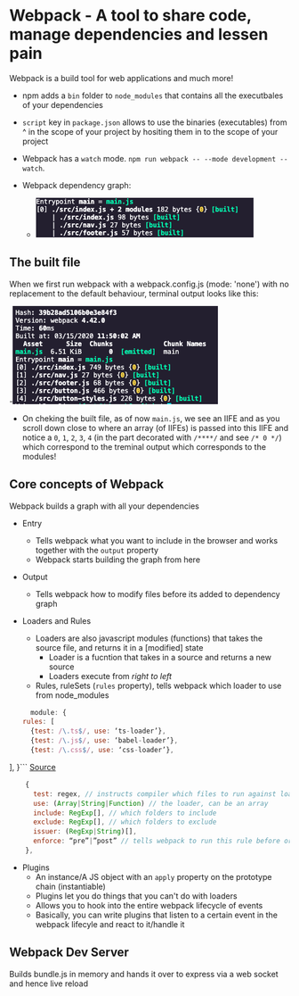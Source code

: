 # Webpack - A tool to share code, manage dependencies and lessen pain

Webpack is a build tool for web applications and much more!

- npm adds a `bin` folder to `node_modules` that contains all the executbales of your dependencies
- `script` key in `package.json` allows to use the binaries (executables) from ^ in the scope of your project by hositing them in to the scope of your project

- Webpack has a `watch` mode. `npm run webpack -- --mode development --watch`.
- Webpack dependency graph:
  - ![WebpackDependencyGraph](./img/WebpackDependencyGraph.png)

## The built file

When we first run webpack with a webpack.config.js (mode: 'none') with no replacement to the default behaviour, terminal output looks like this:

-![WebpackConfigModeNone](./img/WebpackConfigModeNone.png)

- On cheking the built file, as of now `main.js`, we see an IIFE and as you scroll down close to where an array (of IIFEs) is passed into this IIFE and notice a `0`, `1`, `2`, `3`, `4` (in the part decorated with `/****/` and see `/* 0 */`) which correspond to the treminal output which corresponds to the modules!

## Core concepts of Webpack

Webpack builds a graph with all your dependencies

- Entry
  - Tells webpack what you want to include in the browser and works together with the `output` property
  - Webpack starts building the graph from here

- Output
  - Tells webpack how to modify files before its added to dependency graph

- Loaders and Rules
  - Loaders are also javascript modules (functions) that takes the source file, and returns it in a [modified] state
    - Loader is a fucntion that takes in a source and returns a new source
    - Loaders execute from _right to left_
  - Rules, ruleSets (`rules` property), tells webpack which loader to use from node_modules

  ```javascript
    module: {
  rules: [
    {test: /\.ts$/, use: ‘ts-loader’},
    {test: /\.js$/, use: ‘babel-loader’},
    {test: /\.css$/, use: ‘css-loader’},
],
}```
[Source](https://docs.google.com/presentation/d/1hFtMCMo62DgOIc-9OwgaVwPZHwv1cgMELArHcMbXlSI/edit#slide=id.g15e96ef847_0_407)

```javascript
    {
      test: regex, // instructs compiler which files to run against loader
      use: (Array|String|Function) // the loader, can be an array
      include: RegExp[], // which folders to include
      exclude: RegExp[], // which folders to exclude
      issuer: (RegExp|String)[],
      enforce: “pre”|”post” // tells webpack to run this rule before or after other rules
    },
```

- Plugins
  - An instance/A JS object with an `apply` property on the prototype chain (instantiable)
  - Plugins let you do things that you can't do with loaders
  - Allows you to hook into the entire webpack lifecycle of events
  - Basically, you can write plugins that listen to a certain event in the webpack lifecyle and react to it/handle it

## Webpack Dev Server

Builds bundle.js in memory and hands it over to express via a web socket and hence live reload
